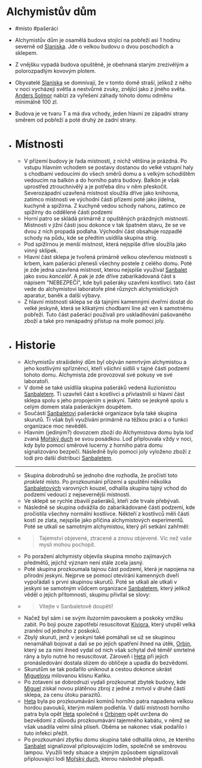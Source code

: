 # Alchymistův dům
- #místo #pašeráci
- Alchymistův dům je osamělá budova stojící na pobřeží asi 1 hodinu severně od [Slaniska](Slanisko.md). Jde o velkou budovu o dvou poschodích a sklepem.
- Z vnějšku vypadá budova opuštěně, je obehnaná starým zrezivělým a polorozpadlým kovovým plotem.
- Obyvatelé [Slaniska](Slanisko.md) se domnívají, že v tomto domě straší, jelikož z něho v noci vycházejí světla a nestvůrné zvuky, znějící jako z jiného světa. [Anders Solmor](Anders_Solmor.md) nabízí za vyřešení záhady tohoto domu odměnu minimálně 100 zl.
- Budova je ve tvaru T a má dva vchody, jeden hlavní ze západní strany směrem od pobřeží a poté druhý ze zadní strany.

- # Místnosti
	- V přízemí budovy je řada místností, z nichž většina je prázdná. Po vstupu hlavním vchodem se postavy dostanou do velké vstupní haly s chodbami vedoucími do všech směrů domu a s velkým schodištěm vedoucím na balkón a do horního patra budovy. Balkón je však uprostřed ztrouchnivělý a je potřeba díru v něm přeskočit. Severozápadní uzavřená místnost sloužila dříve jako knihovna, zatímco místnosti ve východní části přízemí poté jako jídelna, kuchyně a spižírna. Z kuchyně vedou schody nahoru, zatímco ze spižírny do oddělené části podzemí
	- Horní patro se skládá primárně z opuštěných prázdných místností. Místnosti v jižní části jsou dokonce v tak špatném stavu, že se ve dvou z nich propadá podlaha. Východní část obsahuje rozpadlé schody na půdu, kde se předtím usídlila skupina strig.
	- Pod spižírnou je menší místnost, která nejspíše dříve sloužila jako vinný sklípek.
	- Hlavní část sklepa je tvořená primárně velkou otevřenou místností s krbem, kam pašeráci přenesli všechny postele z celého domu. Poté je zde jedna uzavřená místnost, kterou nejspíše využíval [Sanbalet](Sanbalet.md) jako svou *kancelář*. A pak je zde dříve zabarikádovaná část s nápisem "NEBEZPEČÍ", kde byli pašeráky uzavřeni kostlivci. tato část vede do alchymistovi laboratoře plné různých alchymistických aparatur, baněk a další výbavy.
	- Z hlavní místnosti sklepa se dá tajnými kamennými dveřmi dostat do velké jeskyně, která se klikatými chodbami line až ven k samotnému pobřeží. Tuto část pašeráci používali pro uskladňování pašovaného zboží a také pro nenápadný přístup na moře pomocí joly.

- # Historie
	- Alchymistův strašidelný dům byl obýván nemrtvým alchymistou a jeho kostlivými spřízněnci, kteří všichni sídlili v tajné části podzemí tohoto domu. Alchymista zde provozoval své pokusy ve své laboratoři.
	- V domě se také usídlila skupina pašeráků vedená iluzionistou [Sanbaletem](Sanbalet.md). Ti uzavřeli část s kostlivci a přivlastnili si hlavní část sklepa spolu s jeho propojením s jeskyní. Takto se jeskyně spolu s celým domem stala pašeráckým doupětem.
	- Součástí [Sanbaletovi](Sanbalet.md) pašerácké organizace byla také skupina skurutů. Ti však byli využíváni primárně na těžkou práci a o funkci organizace moc nevěděli.
	- Hlavním (jediným?) dovozcem zboží do Alchymistova domu byla loď zvaná [Mořský duch](Mořský_duch.md) se svou posádkou. Loď připlouvala vždy v noci, kdy bylo pomocí směrové lucerny z horního patra domu signalizováno bezpečí. Následně bylo pomocí joly vyloženo zboží z lodi pro další distribuci [Sanbaletem](Sanbalet.md).
	- ---
	- Skupina dobrodruhů se jednoho dne rozhodla, že pročistí toto *prokleté* místo. Po prozkoumání přízemí a spuštění několika [Sanbaletových](Sanbalet.md) varovných kouzel, odhalila skupina tajný vchod do podzemí vedoucí z nejsevernější místnosti.
	- Ve sklepě se rychle zbavili pašeráků, kteří zde trvale přebývali.
	- Následně se skupina odvážila do zabarikádované části podzemí, kde pročistila všechny normální kostlivce. Někteří z kostlivců měli části kostí ze zlata, nejspíše jako příčina alchymistových experimentů. Poté se utkali se samotným alchymistou, který při setkání zahřměl:
	- > Tajemství objevené, ztracené a znovu objevené. Víc než vaše mysli mohou pochopit.
	- Po poražení alchymisty objevila skupina mnoho zajímavých předmětů, jejichž význam není stále zcela jasný.
	- Poté skupina prozkoumala tajnou část podzemí, která je napojena na přírodní jeskyni. Nejprve se pomocí otevírání kamenných dveří vypořádali s první skupinou skurutů. Poté se utkali ale utkali v jeskyni se samotným vůdcem organizace [Sanbaletem](Sanbalet.md), který jelikož věděl o jejich přítomnosti, skupinu přivítal se slovy:
	- > Vítejte v Sanbaletově doupěti!
	- Načež byl sám i se svým iluzorním pavoukem a poskoky vmžiku zabit. Po boji pouze zapotřebí resuscitovat [Kiviora](Kivior.md), který utvpěl velká zranění od jednoho z poskoků.
	- Zbylý skuruti, jenž v jeskyni také pomáhali se už se skupinou nenamáhali bojovat a dali se po jejich spatření ihned na útěk, [Orbin](Orbin_Vlček.md), který se za nimi ihned vydal od nich však schytal dvě téměř smrtelné rány a bylo nutné ho resuscitovat. Zároveň i [Heta](Heta.md) při jejich pronásledování dostala slizem do obličeje a upadla do bezvědomí.
	- Skurutům se tak podařilo uniknout a cestou dokonce ukrást [Miguelovu](Miguel.md) milovanou klisnu Kaňku.
	- Po zotavení se dobrodruzi vydali prozkoumat zbytek budovy, kde [Miguel](Miguel.md) získal novou plátěnou zbroj z jedné z mrtvol v druhé části sklepa, za cenu útoku parazitů.
	- [Heta](Heta.md) byla po prozkoumávání komínů horního patra napadena velkou hordou pavouků, kterým málem podlehla. V další místnosti horního patra byla opět [Heta](Heta.md) společně s [Orbinem](Orbin_Vlček.md) opět uvržena do bezvědomí z důvodu prozkoumávání tajemného kabátu, v němž se však usadila velmi silná plíseň. Oběma se nakonec však podařilo i tuto infekci přežít.
	- Po prozkoumání zbytku domu skupina také odhalila okno, ze kterého [Sanbalet](Sanbalet.md) signalizoval připlouvajícím lodím, společně se směrovou lampou. Využili tedy situace a stejným způsobem signalizovali připlouvající lodi [Mořský duch](Mořský_duch.md), kterou následně přepadli.